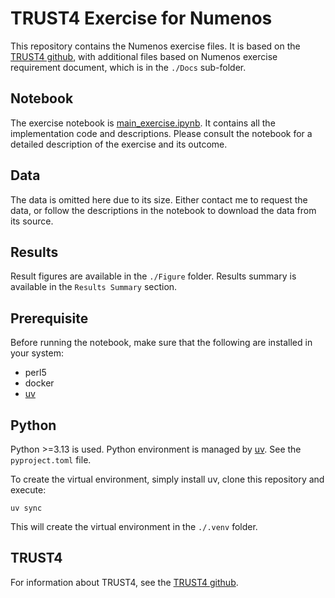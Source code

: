 # TRUST4 Exercise for Numenos

This repository contains the Numenos exercise files. It is based on the [TRUST4 github](https://github.com/liulab-dfci/TRUST4), with additional files based on Numenos exercise requirement document, which is in the `./Docs` sub-folder.

## Notebook
The exercise notebook is [main_exercise.ipynb](https://github.com/yoramzarai/Numenos-exercise/blob/main/main_exercise.ipynb). It contains all the implementation code and descriptions. Please consult the notebook for a detailed description of the exercise and its outcome.

## Data
The data is omitted here due to its size. Either contact me to request the data, or follow the descriptions in the notebook to download the data from its source.

## Results
Result figures are available in the `./Figure` folder. Results summary is available in the `Results Summary` section.

## Prerequisite
Before running the notebook, make sure that the following are installed in your system:
- perl5
- docker
- [uv](https://docs.astral.sh/uv/)

## Python
Python >=3.13 is used. Python environment is managed by [uv](https://docs.astral.sh/uv/). See the `pyproject.toml` file.

To create the virtual environment, simply install uv, clone this repository and execute:
```console
uv sync
```
This will create the virtual environment in the `./.venv` folder.

## TRUST4
For information about TRUST4, see the [TRUST4 github](https://github.com/liulab-dfci/TRUST4).
